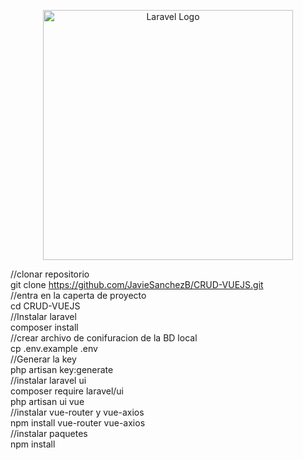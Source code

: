 <p align="center"><a href="https://laravel.com" target="_blank"><img src="https://raw.githubusercontent.com/laravel/art/master/logo-lockup/5%20SVG/2%20CMYK/1%20Full%20Color/laravel-logolockup-cmyk-red.svg" width="400" alt="Laravel Logo"></a></p>

//clonar repositorio </br>
git clone https://github.com/JavieSanchezB/CRUD-VUEJS.git </br>
//entra en la caperta de proyecto </br>
cd CRUD-VUEJS </br> 
//Instalar laravel </br>
composer install </br>
//crear archivo de conifuracion de la BD local </br>
cp .env.example .env </br>
//Generar la key </br>
php artisan key:generate </br>
//instalar laravel ui </br>
composer require laravel/ui </br>
php artisan ui vue </br>
//instalar vue-router y vue-axios </br>
npm install vue-router vue-axios </br>
//instalar paquetes </br>
npm install </br>
